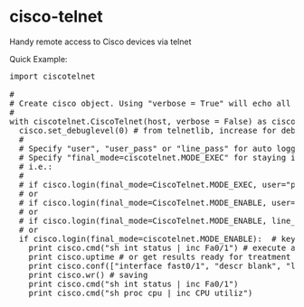 # cisco-telnet
Handy remote access to Cisco devices via telnet

Quick Example:

<pre>
import ciscotelnet

#
# Create cisco object. Using "verbose = True" will echo all receiving data to STDOUT. Use "with" statement for autologout and proper socket closure.
#
with ciscotelnet.CiscoTelnet(host, verbose = False) as cisco:
  cisco.set_debuglevel(0) # from telnetlib, increase for debugging
  #
  # Specify "user", "user_pass" or "line_pass" for auto logging, or use default "interactive=True" for keyboard inputs.
  # Specify "final_mode=ciscotelnet.MODE_EXEC" for staying in user exec mode or rely on default "MODE_ENABLE" and specify "enable_password" (or use keyboard inputs again) 
  # i.e.:
  #
  # if cisco.login(final_mode=CiscoTelnet.MODE_EXEC, user="peter", user_pass="secret"):
  # or
  # if cisco.login(final_mode=CiscoTelnet.MODE_ENABLE, user="john", user_pass="12345678", enable_pass="cisco"):
  # or
  # if cisco.login(final_mode=CiscoTelnet.MODE_ENABLE, line_pass="abcdef", enable_pass="cisco"):
  # or
  if cisco.login(final_mode=ciscotelnet.MODE_ENABLE):  # keyboard interactive
    print cisco.cmd("sh int status | inc Fa0/1") # execute any command on cisco device and get raw output
    print cisco.uptime # or get results ready for treatment 
    print cisco.conf(["interface fast0/1", "descr blank", "load-interval 300"])  # IMPORTANT: do not use "conf t" and/or "end" cli commands here
    print cisco.wr() # saving
    print cisco.cmd("sh int status | inc Fa0/1")
    print cisco.cmd("sh proc cpu | inc CPU utiliz")
</pre>
